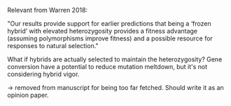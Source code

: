 Relevant from Warren 2018:

"Our results provide support for earlier predictions that being a ‘frozen hybrid’ with elevated heterozygosity provides a fitness advantage (assuming polymorphisms improve fitness) and a possible resource for responses to natural selection."

What if hybrids are actually selected to maintain the heterozygosity? Gene conversion have a potential to reduce mutation meltdown, but it's not considering hybrid vigor.

-> removed from manuscript for being too far fetched. Should write it as an opinion paper.
